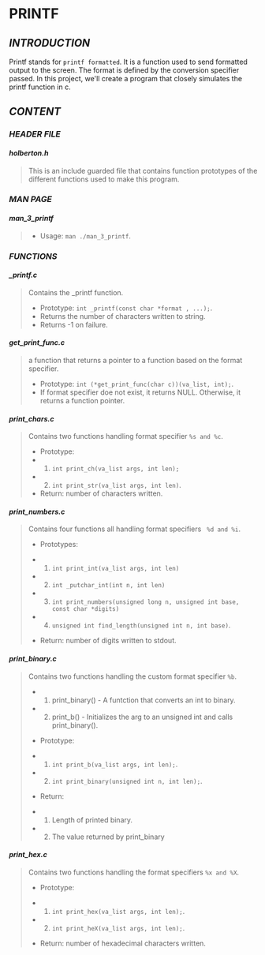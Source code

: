 # **PRINTF**

## *INTRODUCTION*

Printf stands for ``` printf formatted ```. It is a function used to send formatted output to the screen. The format is defined by the conversion specifier passed.
In this project, we'll create a program that closely simulates the printf function in c.

## *CONTENT*

### *HEADER FILE*

#### *holberton.h*
> This is an include guarded file that contains function prototypes of the different functions used to make this program.

### *MAN PAGE*

#### *man_3_printf*
> - Usage: ``` man ./man_3_printf ```.

### *FUNCTIONS*

#### *_printf.c*
> Contains the _printf function.
> - Prototype: ``` int _printf(const char *format , ...); ```.
> - Returns the number of characters written to string.
> - Returns -1 on failure.

#### *get_print_func.c*
> a function that returns a pointer to a function based on the format specifier.
> - Prototype: ``` int (*get_print_func(char c))(va_list, int); ```.
> - If format specifier doe not exist, it returns NULL. Otherwise, it returns a function pointer.

#### *print_chars.c*
> Contains two functions handling format specifier ``` %s and %c ```.
> - Prototype:
> - 1. ``` int print_ch(va_list args, int len); ```
> - 2. ``` int print_str(va_list args, int len) ```.
> - Return: number of characters written.

#### *print_numbers.c*
> Contains four functions all handling format specifiers ``` %d and %i```.
> - Prototypes: 
> * 1. ``` int print_int(va_list args, int len) ```
> * 2. ``` int _putchar_int(int n, int len) ```
> * 3. ``` int print_numbers(unsigned long n, unsigned int base, const char *digits) ```
> * 4. ``` unsigned int find_length(unsigned int n, int base) ```.
> - Return: number of digits written to stdout.

#### *print_binary.c*
> Contains two functions handling the custom format specifier ``` %b ```.
> * 1. print_binary() - A funtction that converts an int to binary.
> * 2. print_b() - Initializes the arg to an unsigned int and calls print_binary().
> - Prototype:
> * 1. ``` int print_b(va_list args, int len); ```.
> * 2. ``` int print_binary(unsigned int n, int len); ```.
> - Return:
> * 1. Length of printed binary.
> * 2. The value returned by print_binary

#### *print_hex.c*
> Contains two functions handling the format specifiers ``` %x and %X ```.
> - Prototype:
> * 1. ``` int print_hex(va_list args, int len); ```.
> * 2. ``` int print_heX(va_list args, int len); ```.
> - Return: number of hexadecimal characters written.
